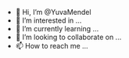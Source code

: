 - 👋 Hi, I’m @YuvaMendel
- 👀 I’m interested in ...
- 🌱 I’m currently learning ...
- 💞️ I’m looking to collaborate on ...
- 📫 How to reach me ...

<!---
YuvaMendel/YuvaMendel is a ✨ special ✨ repository because its `README.md` (this file) appears on your GitHub profile.
You can click the Preview link to take a look at your changes.
--->
